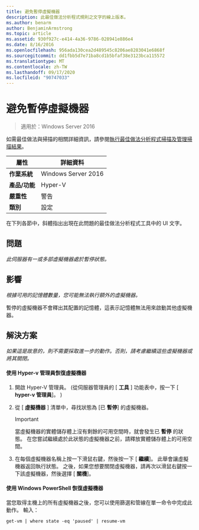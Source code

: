 ```yaml
---
title: 避免暫停虛擬機器
description: 此最佳做法分析程式規則之文字的線上版本。
ms.author: benarm
author: BenjaminArmstrong
ms.topic: article
ms.assetid: 930f927c-e414-4a36-9786-028941e886e4
ms.date: 8/16/2016
ms.openlocfilehash: 956ada130cea2d489545c8206ae8283041e6868f
ms.sourcegitcommit: dd1fbb5d7e71ba8cd1b5bfaf38e3123bca115572
ms.translationtype: MT
ms.contentlocale: zh-TW
ms.lasthandoff: 09/17/2020
ms.locfileid: "90747033"
---
```

# <a name="avoid-pausing-a-virtual-machine"></a>避免暫停虛擬機器

>適用於：Windows Server 2016

如需最佳做法與掃描的相關詳細資訊，請參閱[執行最佳做法分析程式掃描及管理掃描結果](https://go.microsoft.com/fwlink/p/?LinkID=223177)。

|屬性|詳細資料|
|-|-|
|**作業系統**|Windows Server 2016|
|**產品/功能**|Hyper-V|
|**嚴重性**|警告|
|**類別**|設定|

在下列各節中，斜體指出出現在此問題的最佳做法分析程式工具中的 UI 文字。

## <a name="issue"></a>問題

*此伺服器有一或多部虛擬機器處於暫停狀態。*

## <a name="impact"></a>影響

*根據可用的記憶體數量，您可能無法執行額外的虛擬機器。*

暫停的虛擬機器不會釋出其配置的記憶體，這表示記憶體無法用來啟動其他虛擬機器。

## <a name="resolution"></a>解決方案

*如果這是故意的，則不需要採取進一步的動作。否則，請考慮繼續這些虛擬機器或將其關閉。*

#### <a name="use-hyper-v-manager-to-resume-the-virtual-machine"></a>使用 Hyper-v 管理員恢復虛擬機器

1.  開啟 Hyper-V 管理員。  (從伺服器管理員的 [ **工具** ] 功能表中，按一下 [ **hyper-v 管理員**]。 ) 

2.  從 [ **虛擬機器** ] 清單中，尋找狀態為 [已 **暫停**] 的虛擬機器。

    > [!IMPORTANT]
    > 當虛擬機器的實體儲存體上沒有剩餘的可用空間時，就會發生已 **暫停** 的狀態。 在您嘗試繼續處於此狀態的虛擬機器之前，請釋放實體儲存體上的可用空間。

3.  在每個虛擬機器名稱上按一下滑鼠右鍵，然後按一下 [ **繼續**]。 此舉會讓虛擬機器返回執行狀態。 之後，如果您想要關閉虛擬機器，請再次以滑鼠右鍵按一下該虛擬機器，然後選擇 [ **關機**]。

#### <a name="use-windows-powershell-to-resume-the-virtual-machine"></a>使用 Windows PowerShell 恢復虛擬機器

當您取得主機上的所有虛擬機器之後，您可以使用篩選和管線在單一命令中完成此動作。 輸入：

```
get-vm | where state -eq 'paused' | resume-vm
```



